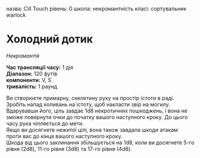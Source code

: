 назва: Cill Touch рівень: 0 школа: некромантність класі: сортувальник warlock

# Холодний дотик
_Некромантія_

**Час трансляції часу:** 1 дія    
**Діапазон:** 120 футів    
**компоненти:** V, S   
**тривалість:** 1 раунд

Ви створюєте примарну, скелетину руку на простір істоти в раді. Зробіть напад коливань на істоту, щоб накласти звір на могилу. Вдарувавши його, ціль завдає 1d8 некротичних пошкоджень, і вона не зможе повернути очки до початку вашого наступного кроку. До цього часу рука чіпляється до мети.    
Якщо ви досягнете нежитої цілі, вона також завдала шкоди атакам проти вас до кінця вашого наступного кроку.    
Шкода від цього заклинання збільшується на 1d8, коли ви досягнете 5-го рівня (2d8), 11-го рівня (3d8) та 17-го рівня (4d8). 